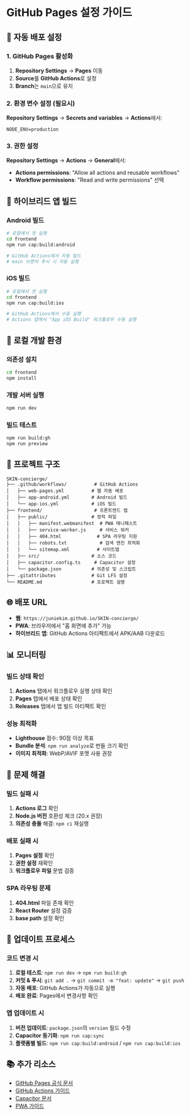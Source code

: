 # GitHub Pages 설정 가이드

## 🚀 자동 배포 설정

### 1. GitHub Pages 활성화

1. **Repository Settings** → **Pages** 이동
2. **Source**를 **GitHub Actions**로 설정
3. **Branch**는 `main`으로 유지

### 2. 환경 변수 설정 (필요시)

**Repository Settings** → **Secrets and variables** → **Actions**에서:

```
NODE_ENV=production
```

### 3. 권한 설정

**Repository Settings** → **Actions** → **General**에서:

- **Actions permissions**: "Allow all actions and reusable workflows"
- **Workflow permissions**: "Read and write permissions" 선택

## 📱 하이브리드 앱 빌드

### Android 빌드

```bash
# 로컬에서 첫 실행
cd frontend
npm run cap:build:android

# GitHub Actions에서 자동 빌드
# main 브랜치 푸시 시 자동 실행
```

### iOS 빌드

```bash
# 로컬에서 첫 실행
cd frontend
npm run cap:build:ios

# GitHub Actions에서 수동 실행
# Actions 탭에서 "App iOS Build" 워크플로우 수동 실행
```

## 🔧 로컬 개발 환경

### 의존성 설치

```bash
cd frontend
npm install
```

### 개발 서버 실행

```bash
npm run dev
```

### 빌드 테스트

```bash
npm run build:gh
npm run preview
```

## 📁 프로젝트 구조

```
SKIN-concierge/
├── .github/workflows/          # GitHub Actions
│   ├── web-pages.yml          # 웹 자동 배포
│   ├── app-android.yml        # Android 빌드
│   └── app-ios.yml            # iOS 빌드
├── frontend/                   # 프론트엔드 앱
│   ├── public/                # 정적 파일
│   │   ├── manifest.webmanifest  # PWA 매니페스트
│   │   ├── service-worker.js     # 서비스 워커
│   │   ├── 404.html             # SPA 라우팅 지원
│   │   ├── robots.txt            # 검색 엔진 최적화
│   │   └── sitemap.xml          # 사이트맵
│   ├── src/                   # 소스 코드
│   ├── capacitor.config.ts     # Capacitor 설정
│   └── package.json           # 의존성 및 스크립트
├── .gitattributes             # Git LFS 설정
└── README.md                  # 프로젝트 설명
```

## 🌐 배포 URL

- **웹**: `https://juniekim.github.io/SKIN-concierge/`
- **PWA**: 브라우저에서 "홈 화면에 추가" 가능
- **하이브리드 앱**: GitHub Actions 아티팩트에서 APK/AAB 다운로드

## 📊 모니터링

### 빌드 상태 확인

1. **Actions** 탭에서 워크플로우 실행 상태 확인
2. **Pages** 탭에서 배포 상태 확인
3. **Releases** 탭에서 앱 빌드 아티팩트 확인

### 성능 최적화

- **Lighthouse** 점수: 90점 이상 목표
- **Bundle 분석**: `npm run analyze`로 번들 크기 확인
- **이미지 최적화**: WebP/AVIF 포맷 사용 권장

## 🚨 문제 해결

### 빌드 실패 시

1. **Actions 로그** 확인
2. **Node.js 버전** 호환성 체크 (20.x 권장)
3. **의존성 충돌** 해결: `npm ci` 재실행

### 배포 실패 시

1. **Pages 설정** 확인
2. **권한 설정** 재확인
3. **워크플로우 파일** 문법 검증

### SPA 라우팅 문제

1. **404.html** 파일 존재 확인
2. **React Router** 설정 검증
3. **base path** 설정 확인

## 🔄 업데이트 프로세스

### 코드 변경 시

1. **로컬 테스트**: `npm run dev` → `npm run build:gh`
2. **커밋 & 푸시**: `git add .` → `git commit -m "feat: update"` → `git push`
3. **자동 배포**: GitHub Actions가 자동으로 실행
4. **배포 완료**: Pages에서 변경사항 확인

### 앱 업데이트 시

1. **버전 업데이트**: `package.json`의 `version` 필드 수정
2. **Capacitor 동기화**: `npm run cap:sync`
3. **플랫폼별 빌드**: `npm run cap:build:android` / `npm run cap:build:ios`

## 📚 추가 리소스

- [GitHub Pages 공식 문서](https://pages.github.com/)
- [GitHub Actions 가이드](https://docs.github.com/en/actions)
- [Capacitor 문서](https://capacitorjs.com/docs)
- [PWA 가이드](https://web.dev/progressive-web-apps/)

